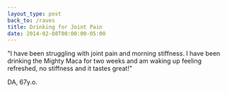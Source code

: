 ```yaml
---
layout_type: post
back_to: /raves
title: Drinking for Joint Pain
date: 2014-02-08T00:00:00-05:00
---
```

"I have been struggling with joint pain and morning stiffness. I have been drinking the Mighty Maca for two weeks and am waking up feeling refreshed, no stiffness and it tastes great!" 


DA, 67y.o.
